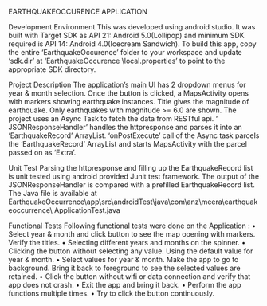 EARTHQUAKEOCCURENCE APPLICATION

Development Environment
This was developed using android studio. It was built with Target SDK as API 21: Android 5.0(Lollipop) and minimum SDK required is API 14: Android 4.0(Icecream Sandwich).
To build this app, copy the entire ‘EarthquakeOccurence’ folder to  your workspace and update ‘sdk.dir’ at ‘EarthquakeOccurence \local.properties’  to point to the appropriate SDK directory.


Project Description
The application’s main UI has 2 dropdown menus for year & month selection. Once the button is clicked, a MapsActivity opens with markers showing earthquake instances. Title gives the magnitude of earthquake. Only earthquakes with magnitude >= 6.0 are shown.
The project uses an Async Task to fetch the data from RESTful api. ‘ JSONResponseHandler’ handles the httpresponse and parses it into an ‘EarthquakeRecord’ ArrayList. ‘onPostExecute’ call of the Async task parcels the ‘EarthquakeRecord’ ArrayList and starts MapsActivity with the parcel passed on as ‘Extra’.

Unit Test
Parsing the httpresponse and filling up the EarthquakeRecord list is unit tested using android provided Junit test framework.  The output of the JSONResponseHandler is compared with a prefilled EarthquakeRecord list. The Java file is available at EarthquakeOccurrence\app\src\androidTest\java\com\anz\meera\earthquakeoccurrence\ ApplicationTest.java

Functional Tests
Following functional tests were done on the Application :
•	Select year & month and click button to see the map opening with markers. Verify the titles.
•	Selecting different years and months on the spinner.
•	Clicking the button without selecting any value. Using the default value for year & month.
•	Select values for year & month. Make the app to go to background. Bring it back to foreground to see the selected values are retained.
•	Click the button without wifi or data connection and verify that app does not crash.
•	Exit the app and bring it back.
•	Perform the app functions multiple times.
•	Try to click the button continuously.

